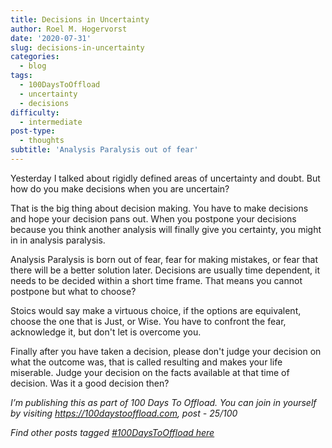 ```yaml
---
title: Decisions in Uncertainty
author: Roel M. Hogervorst
date: '2020-07-31'
slug: decisions-in-uncertainty
categories:
  - blog
tags:
  - 100DaysToOffload
  - uncertainty
  - decisions
difficulty:
  - intermediate
post-type:
  - thoughts
subtitle: 'Analysis Paralysis out of fear'
---
```


Yesterday I talked about rigidly defined areas of uncertainty and doubt. 
But how do you make decisions when you are uncertain?

That is the big thing about decision making. You have to make decisions and hope
your decision pans out. When you postpone your decisions because you think
another analysis will finally give you certainty, you might in in 
analysis paralysis. 

Analysis Paralysis is born out of fear, fear for making mistakes, or fear that
there will be a better solution later. Decisions are usually time dependent, 
it needs to be decided within a short time frame. That means you cannot postpone
but what to choose?  

Stoics would say make a virtuous choice, if the options are equivalent, choose
the one that is Just, or Wise. You have to confront the fear, acknowledge it,
but don't let is overcome you. 


Finally after you have taken a decision, please don't judge your decision on 
what the outcome was, that is called resulting and makes your life miserable. 
Judge your decision on the facts available at that time of decision. Was it a 
good decision then?


*I’m publishing this as part of 100 Days To Offload. You can join in yourself by visiting https://100daystooffload.com, post - 25/100*

*Find other posts tagged  [#100DaysToOffload here](https://notes.rmhogervorst.nl/tags/100DaysToOffload/)*
